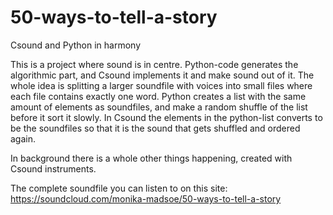 # 50-ways-to-tell-a-story
Csound and Python in harmony

This is a project where sound is in centre. Python-code generates the algorithmic part, and Csound implements it and make sound out of it. 
The whole idea is splitting a larger soundfile with voices into small files where each file contains exactly one word. 
Python creates a list with the same amount of elements as soundfiles, and make a random shuffle of the list before it sort it slowly.
In Csound the elements in the python-list converts to be the soundfiles so that it is the sound that gets shuffled and ordered again.

In background there is a whole other things happening, created with Csound instruments.

The complete soundfile you can listen to on this site: https://soundcloud.com/monika-madsoe/50-ways-to-tell-a-story
